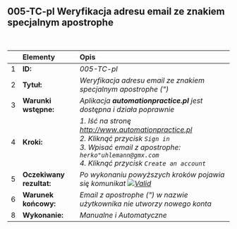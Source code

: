 ## 005-TC-pl Weryfikacja adresu email ze znakiem specjalnym apostrophe

<br>

|     | Elementy                 | Opis                                                                   |
| :-- | :----------------------- | :--------------------------------------------------------------------- |
| 1   | **ID:**                  | _005-TC-pl_                                                            |
| 2   | **Tytuł:**               | _Weryfikacja adresu email ze znakiem specjalnym apostrophe (")_        |
| 3   | **Warunki wstępne:**     | _Aplikacja **automationpractice.pl** jest dostępna i działa poprawnie_ |
| 4   | **Kroki:**               | _1. Iść na stronę http://www.automationpractice.pl <br> 2. Kliknąć przycisk `Sign in` <br> 3. Wpisać email z apostrophe: `herko"uhlemann@gmx.com` <br> 4. Kliknąć przycisk `Create an account`_ |
| 5   | **Oczekiwany rezultat:** | _Po wykonaniu powyższych kroków pojawia się komunikat [![Valid](https://img.shields.io/badge/Invalid%20email%20address.-f3515c)](#)_ |
| 6   | **Warunek końcowy:**     | _Email z apostrophe (") w nazwie użytkownika nie utworzy nowego konta_ |
| 8   | **Wykonanie:**           | _Manualne i Automatyczne_                                              |
